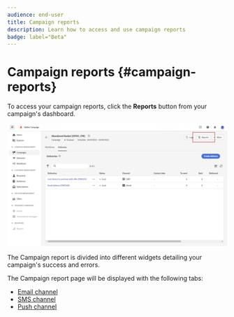 ```yaml
---
audience: end-user
title: Campaign reports
description: Learn how to access and use campaign reports
badge: label="Beta" 
---
```

# Campaign reports {#campaign-reports}

<!-- CAN BE REMOVED___
>[!CONTEXTUALHELP]
>id="acw_campaign_reporting_sending"
>title="Reporting Sending"
>abstract="The Sending tab within your report provides in-depth insights into your visitors' interactions with your deliveries and any potential errors they may have encountered."

>[!CONTEXTUALHELP]
>id="acw_campaign_reporting_tracking"
>title="Reporting tracking"
>abstract="The Tracking tab within your report offers valuable data, including recipient behavior per link, breakdown of opens and clicks, as well as detailed information about the most frequently clicked URLs during a delivery."
-->

To access your campaign reports, click the **Reports** button from your campaign's dashboard.

![](assets/campaign_report_email_13.png) 


The Campaign report is divided into different widgets detailing your campaign's success and errors.

The Campaign report page will be displayed with the following tabs:

* [Email channel](campaign-reports-email.md) 
* [SMS channel](campaign-reports-sms.md)
* [Push channel](campaign-reports-push.md)

